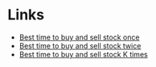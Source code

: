 
Links
======

- [Best time to buy and sell stock once](https://leetcode.com/problems/best-time-to-buy-and-sell-stock/)
- [Best time to buy and sell stock twice](https://leetcode.com/problems/best-time-to-buy-and-sell-stock-iii/)
- [Best time to buy and sell stock K times](https://leetcode.com/problems/best-time-to-buy-and-sell-stock-iv/)
